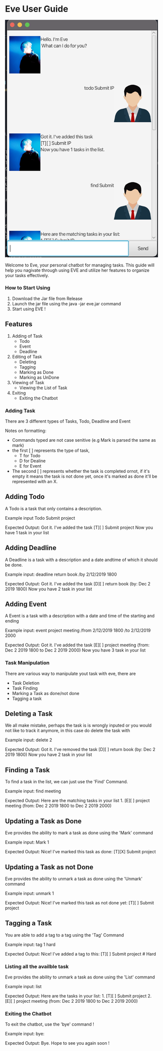 # Eve User Guide

![Screenshot of the UI](Ui.png)

Welcome to Eve, your personal chatbot for managing tasks. This guide will help you nagivate through using EVE and utilize her features to organize your tasks effectively.
### How to Start Using
1. Download the Jar file from Release
2. Launch the jar file using the java -jar eve.jar command
3. Start using EVE !

## Features
1. Adding of Task
    - Todo
    - Event
    - Deadline
2. Editing of Task
    - Deleting
    - Tagging
    - Marking as Done
    - Marking as UnDone
3. Viewing of Task
    - Viewing the List of Task
4. Exiting
    - Exiting the Chatbot

### Adding Task
There are 3 different types of Tasks, Todo, Deadline and Event

Notes on formatting:
- Commands typed are not case senitive (e.g Mark is parsed the same as mark)
- the first [ ] represents the type of task, 
    - T for Todo
    - D for Dealine
    - E for Event
- The second [ ] represents whether the task is completed ornot, if it's empty it means the task is not done yet, once it's marked as done it'll be represented with an X.

## Adding Todo
A Todo is a task that only contains a description.

Example input Todo Submit project

Expected Output: Got it. I've added the task 
                 [T][ ] Submit project
                 Now you have 1 task in your list

## Adding Deadline
A Deadline is a task with a description and a date andtime of which it should be done.

Example input: deadline return book /by 2/12/2019 1800

Expected Output: Got it. I've added the task 
                 [D][ ] return book (by: Dec 2 2019 1800)
                 Now you have 2 task in your list

## Adding Event
A Event is a task with a description with a date and time of the starting and ending

Example input: event project meeting /from 2/12/2019 1800 /to 2/12/2019 2000

Expected Output: Got it. I've added the task 
                 [E][ ] project meeting (from: Dec 2 2019 1800 to Dec 2 2019 2000)
                 Now you have 3 task in your list

### Task Manipulation
There are various way to manipulate yout task with eve, there are
- Task Deletion
- Task Finding
- Marking a Task as done/not done
- Tagging a task 
## Deleting a Task
We all make mistake, perhaps the task is is wrongly inputed or you would not like to track it anymore, in this case do delete the task with

Example input: delete 2

Expected Output: Got it. I've removed the task 
                 [D][ ] return book (by: Dec 2 2019 1800)
                 Now you have 2 task in your list

## Finding a Task
To find a task in the list, we can just use the 'Find' Command.

Example input: find meeting

Expected Output: Here are the matching tasks in your list
                1. [E][ ] project meeting (from: Dec 2 2019 1800 to Dec 2 2019 2000)


## Updating a Task as Done
Eve provides the ability to mark a task as done using the 'Mark' command


Example input: Mark 1

Expected Output: Nice! I've marked this task as done:
                [T][X] Submit project

## Updating a Task as not Done
Eve provides the ability to unmark a task as done using the 'Unmark' command


Example input: unmark 1

Expected Output: Nice! I've marked this task as not done yet:
                [T][ ] Submit project


## Tagging a Task
You are able to add a tag to a tag using the 'Tag' Command

Example input: tag 1 hard

Expected Output: Nice! I've added a tag to this:
                [T][ ] Submit project # Hard


### Listing all the availble task
Eve provides the ability to unmark a task as done using the 'List' command


Example input: list

Expected Output: Here are the tasks in your list:
                1. [T][ ] Submit project
                2. [E][ ] project meeting (from: Dec 2 2019 1800 to Dec 2 2019 2000)

### Exiting the Chatbot
To exit the chatbot, use the 'bye' command !

Example input: bye:

Expected Output: Bye. Hope to see you again soon !
